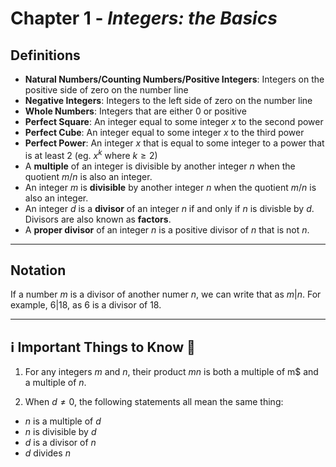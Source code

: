 # Chapter 1 - _Integers: the Basics_

## Definitions

- **Natural Numbers/Counting Numbers/Positive Integers**: Integers on the positive side of zero on the number line
- **Negative Integers**: Integers to the left side of zero on the number line
- **Whole Numbers**: Integers that are either $0$ or positive
- **Perfect Square**: An integer equal to some integer $x$ to the second power
- **Perfect Cube**: An integer equal to some integer $x$ to the third power
- **Perfect Power**: An integer $x$ that is equal to some integer to a power that is at least $2$ (eg. $x^k$ where $k \geq 2$)
- A **multiple** of an integer is divisible by another integer $n$ when the quotient $m / n$ is also an integer.
- An integer $m$ is **divisible** by another integer $n$ when the quotient $m / n$ is also an integer.
- An integer $d$ is a **divisor** of an integer $n$ if and only if $n$ is divisble by $d$. Divisors are also known as **factors**.
- A **proper divisor** of an integer $n$ is a positive divisor of $n$ that is not $n$.

---

## Notation

If a number $m$ is a divisor of another numer $n$, we can write that as $m | n$. For example, $6 | 18$, as $6$ is a divisor of $18$.

---

## ℹ️ Important Things to Know 🧠

1. For any integers $m$ and $n$, their product $mn$ is both a multiple of m$ and a multiple of $n$.

2. When $d \neq 0$, the following statements all mean the same thing:

- $n$ is a multiple of $d$
- $n$ is divisible by $d$
- $d$ is a divisor of $n$
- $d$ divides $n$
